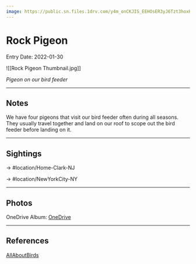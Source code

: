 ```yaml
---
image: https://public.sn.files.1drv.com/y4m_onCKJIS_EEHOsER3yJ6Tzt3hoxKenjL387wsOdt6G-Khrl0Ry9xT05v6opvivVjJ5WyFbQNQLT_CMzRKZfiMglodR3naiHARi085oWb2M4_cAU4cU1Qko5g6Qk8qkCrgZ5BYGfanT_pH8D-xYuxLrGVnkIGgMKur7UcueqKc6skYOsR5WrYh7NQRyJhEQuGyC1De7-m4C6tN8ZSofS6NuzkbMsPr0Y94jTL9ZfMTyY
---
```


# Rock Pigeon
Entry Date: 2022-01-30

![[Rock Pigeon Thumbnail.jpg]]

*Pigeon on our bird feeder*

---------------------------------------------------------------
## Notes
We have four pigeons that visit our bird feeder often during all seasons. They usually travel together and land on our roof to scope out the bird feeder before landing on it.

---------------------------------------------------------------
## Sightings

-> #location/Home-Clark-NJ

-> #location/NewYorkCity-NY

---------------------------------------------------------------
## Photos
 OneDrive Album: [OneDrive](https://1drv.ms/u/s!AvaIuMdCo_w-xgMy6LOqCF6sWTTb?e=wfLz7i)

---------------------------------------------------------------
## References
[AllAboutBirds](https://www.allaboutbirds.org/guide/Rock_Pigeon/id)